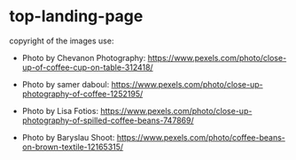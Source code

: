 # top-landing-page

copyright of the images use:

- Photo by Chevanon Photography: https://www.pexels.com/photo/close-up-of-coffee-cup-on-table-312418/

- Photo by  samer daboul: https://www.pexels.com/photo/close-up-photography-of-coffee-1252195/

- Photo by Lisa Fotios: https://www.pexels.com/photo/close-up-photography-of-spilled-coffee-beans-747869/

- Photo by Baryslau Shoot: https://www.pexels.com/photo/coffee-beans-on-brown-textile-12165315/